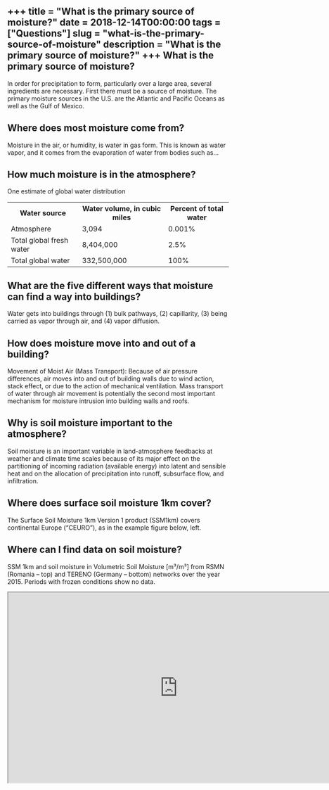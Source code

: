 +++
title = "What is the primary source of moisture?"
date = 2018-12-14T00:00:00
tags = ["Questions"]
slug = "what-is-the-primary-source-of-moisture"
description = "What is the primary source of moisture?"
+++
What is the primary source of moisture?
---------------------------------------

In order for precipitation to form, particularly over a large area, several ingredients are necessary. First there must be a source of moisture. The primary moisture sources in the U.S. are the Atlantic and Pacific Oceans as well as the Gulf of Mexico.

Where does most moisture come from?
-----------------------------------

Moisture in the air, or humidity, is water in gas form. This is known as water vapor, and it comes from the evaporation of water from bodies such as…

How much moisture is in the atmosphere?
---------------------------------------

One estimate of global water distribution

<table><tr><th>Water source</th><th>Water volume, in cubic miles</th><th>Percent of total water</th></tr><tr><td>Atmosphere</td><td>3,094</td><td>0.001%</td></tr><tr><td>Total global fresh water</td><td>8,404,000</td><td>2.5%</td></tr><tr><td>Total global water</td><td>332,500,000</td><td>100%</td></tr></table>

What are the five different ways that moisture can find a way into buildings?
-----------------------------------------------------------------------------

Water gets into buildings through (1) bulk pathways, (2) capillarity, (3) being carried as vapor through air, and (4) vapor diffusion.

How does moisture move into and out of a building?
--------------------------------------------------

Movement of Moist Air (Mass Transport): Because of air pressure differences, air moves into and out of building walls due to wind action, stack effect, or due to the action of mechanical ventilation. Mass transport of water through air movement is potentially the second most important mechanism for moisture intrusion into building walls and roofs.

Why is soil moisture important to the atmosphere?
-------------------------------------------------

Soil moisture is an important variable in land-atmosphere feedbacks at weather and climate time scales because of its major effect on the partitioning of incoming radiation (available energy) into latent and sensible heat and on the allocation of precipitation into runoff, subsurface flow, and infiltration.

Where does surface soil moisture 1km cover?
-------------------------------------------

The Surface Soil Moisture 1km Version 1 product (SSM1km) covers continental Europe (“CEURO”), as in the example figure below, left.

Where can I find data on soil moisture?
---------------------------------------

SSM 1km and soil moisture in Volumetric Soil Moisture \[m³/m³\] from RSMN (Romania – top) and TERENO (Germany – bottom) networks over the year 2015. Periods with frozen conditions show no data.

<iframe allow="accelerometer; autoplay; clipboard-write; encrypted-media; gyroscope; picture-in-picture" allowfullscreen="" class="__youtube_prefs__  epyt-is-override  no-lazyload" data-no-lazy="1" data-origheight="433" data-origwidth="770" data-skipgform_ajax_framebjll="" height="433" id="_ytid_57209" loading="lazy" src="https://www.youtube.com/embed/IDAj5T1ST7o?enablejsapi=1&autoplay=0&cc_load_policy=0&cc_lang_pref=&iv_load_policy=1&loop=0&modestbranding=0&rel=1&fs=1&playsinline=0&autohide=2&theme=dark&color=red&controls=1&" title="YouTube player" width="770"></iframe>